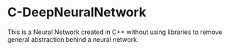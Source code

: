 # C-DeepNeuralNetwork
This is a Neural Network created in C++ without using libraries to remove general abstraction behind a neural network.
